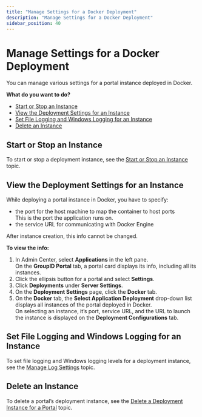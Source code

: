 ```yaml
---
title: "Manage Settings for a Docker Deployment"
description: "Manage Settings for a Docker Deployment"
sidebar_position: 40
---
```


# Manage Settings for a Docker Deployment

You can manage various settings for a portal instance deployed in Docker.

**What do you want to do?**

- [Start or Stop an Instance](#start-or-stop-an-instance)
- [View the Deployment Settings for an Instance](#view-the-deployment-settings-for-an-instance)
- [Set File Logging and Windows Logging for an Instance](#set-file-logging-and-windows-logging-for-an-instance)
- [Delete an Instance](#delete-an-instance)

## Start or Stop an Instance

To start or stop a deployment instance, see the
[Start or Stop an Instance](/docs/directorymanager/11.0/admincenter/applications/portal/server/nativeiis.md#start-or-stop-an-instance)
topic.

## View the Deployment Settings for an Instance

While deploying a portal instance in Docker, you have to specify:

- the port for the host machine to map the container to host ports  
  This is the port the application runs on.
- the service URL for communicating with Docker Engine

After instance creation, this info cannot be changed.

**To view the info:**

1. In Admin Center, select **Applications** in the left pane.  
   On the **GroupID Portal** tab, a portal card displays its info, including all its instances.
2. Click the ellipsis button for a portal and select **Settings**.
3. Click **Deployments** under **Server Settings**.
4. On the **Deployment Settings** page, click the **Docker** tab.
5. On the **Docker** tab, the **Select Application Deployment** drop-down list displays all
   instances of the portal deployed in Docker.  
   On selecting an instance, it’s port, service URL, and the URL to launch the instance is displayed
   on the **Deployment Configurations** tab.

## Set File Logging and Windows Logging for an Instance

To set file logging and Windows logging levels for a deployment instance, see the
[Manage Log Settings](/docs/directorymanager/11.0/admincenter/applications/portal/server/log.md) topic.

## Delete an Instance

To delete a portal’s deployment instance, see the
[Delete a Deployment Instance for a Portal](/docs/directorymanager/11.0/admincenter/applications/portal/delete.md#delete-a-deployment-instance-for-a-portal)
topic.
